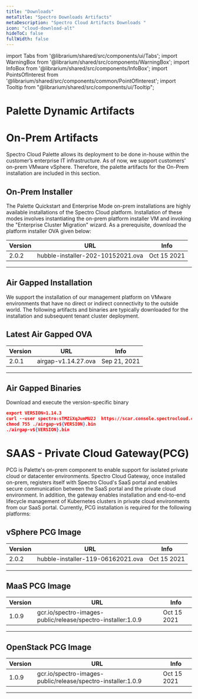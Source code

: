 ```yaml
---
title: "Downloads"
metaTitle: "Spectro Downloads Artifacts"
metaDescription: "Spectro Cloud Artifacts Downloads "
icon: "cloud-download-alt"
hideToC: false
fullWidth: false
---
```


import Tabs from '@librarium/shared/src/components/ui/Tabs';
import WarningBox from '@librarium/shared/src/components/WarningBox';
import InfoBox from '@librarium/shared/src/components/InfoBox';
import PointsOfInterest from '@librarium/shared/src/components/common/PointOfInterest';
import Tooltip from "@librarium/shared/src/components/ui/Tooltip";



# Palette Dynamic Artifacts


# On-Prem Artifacts

Spectro Cloud Palette allows its deployment to be done in-house within the customer’s enterprise IT infrastructure. As of now, we support customers’ on-prem VMware vSphere. Therefore, the palette artifacts for the On-Prem installation are included in this section.

## On-Prem Installer 

The Palette Quickstart and Enterprise Mode on-prem installations are highly available installations of the Spectro Cloud platform. Installation of these modes involves instantiating the on-prem platform installer VM and invoking the "Enterprise Cluster Migration" wizard. As a prerequisite, download the platform installer OVA given below:

|Version|URL|Info|
|--|---|--|
|2.0.2|hubble-installer-202-10152021.ova|Oct 15 2021|
------


## Air Gapped Installation

We support the installation of our management platform on VMware environments that have no direct or indirect connectivity to the outside world. The following artifacts and binaries are typically downloaded for the installation and subsequent tenant cluster deployment.

## Latest Air Gapped OVA

|Version|URL|Info|
|---|---|--|
|2.0.1|airgap-v1.14.27.ova|Sep 21, 2021|
------

## Air Gapped Binaries
Download and execute the version-specific binary

```json
export VERSION=1.14.3
curl --user spectro:sTMZiXqJumMU2J  https://scar.console.spectrocloud.com/airgap/packs/airgap-v${VERSION}.bin -o airgap-v${VERSION}.bin
chmod 755 ./airgap-v${VERSION}.bin
./airgap-v${VERSION}.bin
```

# SAAS - Private Cloud Gateway(PCG)
 PCG is Palette's on-prem component to enable support for isolated private cloud or datacenter environments. Spectro Cloud Gateway, once installed on-prem, registers itself with Spectro Cloud's SaaS portal and enables secure communication between the SaaS portal and the private cloud environment. In addition, the gateway enables installation and end-to-end lifecycle management of Kubernetes clusters in private cloud environments from our SaaS portal. Currently, PCG installation is required for the following platforms:


## vSphere PCG Image

|Version|URL|Info|
|---|---|--|
|2.0.2|hubble-installer-119-06162021.ova|Oct 15 2021|
------

## MaaS PCG Image

|Version|URL|Info|
|---|---|--|
|1.0.9|gcr.io/spectro-images-public/release/spectro-installer:1.0.9|Oct 15 2021|
---------

## OpenStack PCG Image

|Version|URL|Info|
|---|---|--|
|1.0.9|gcr.io/spectro-images-public/release/spectro-installer:1.0.9|Oct 15 2021|
-------


